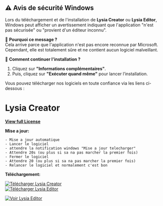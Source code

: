 ## ⚠️ Avis de sécurité Windows  

Lors du téléchargement et de l'installation de **Lysia Creator** ou **Lysia Editor**, Windows peut afficher un avertissement indiquant que l'application "n'est pas sécurisée" ou "provient d'un éditeur inconnu".  

🔹 **Pourquoi ce message ?**  
Cela arrive parce que l'application n'est pas encore reconnue par Microsoft. Cependant, elle est totalement sûre et ne contient aucun logiciel malveillant.  

🔹 **Comment continuer l'installation ?**  
1. Cliquez sur **"Informations complémentaires"**.  
2. Puis, cliquez sur **"Exécuter quand même"** pour lancer l’installation.  

Vous pouvez télécharger nos logiciels en toute confiance via les liens ci-dessous :  

# Lysia Creator  

**[View full License](https://github.com/tariteur/patron-creator-windows/blob/main/LICENCE)**

**Mise a jour:**
```
- Mise a jour automatique
- Lancer le logiciel
- attendre la notification windows "Mise a jour telecharger"
- Attendre 20s (ou plus si sa na pas marcher la premier fois)
- Fermer le logiciel
- Attendre 20 (ou plus si sa na pas marcher la premier fois)
- Relancer le logiciel et normalement c'est bon
```
**Téléchargement:**

[![Télécharger Lysia Creator](https://img.shields.io/badge/T%C3%A9l%C3%A9charger-Lysia%20Creator.exe-gree?style=for-the-badge&logo=windows)](https://github.com/tariteur/patron-creator-windows/releases/download/v1.0.7/LysiaCreator-Setup-1.0.7.exe)  
[![Télécharger Lysia Editor](https://img.shields.io/badge/T%C3%A9l%C3%A9charger-Lysia%20Editor.exe-blue?style=for-the-badge&logo=windows)](https://github.com/tariteur/patron-editor-windows/releases/download/v1.0.3/LysiaEditor-Setup-1.0.3.exe)  

[![Voir Lysia Editor](https://img.shields.io/badge/Visiter-Lysia%20Editor-blue?style=for-the-badge&logo=github)](https://github.com/tariteur/patron-editor-windows)  
